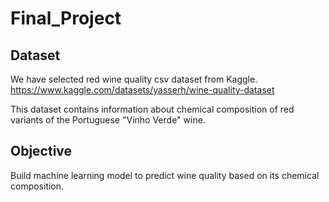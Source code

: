 # Final_Project

## Dataset

We have selected red wine quality csv dataset from Kaggle. 
https://www.kaggle.com/datasets/yasserh/wine-quality-dataset  

This dataset contains information about chemical composition of red variants of the Portuguese "Vinho Verde" wine. 

## Objective
Build machine learning model to predict wine quality based on its chemical composition.


